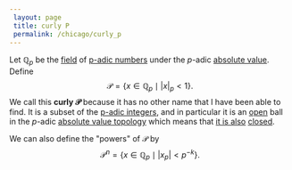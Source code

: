 ```yaml
---
 layout: page
 title: curly P
 permalink: /chicago/curly_p
---
```

Let $\mathbb Q_p$ be the [field](https://mathgloss.github.io/MathGloss/chicago/field) of [p-adic numbers](https://mathgloss.github.io/MathGloss/chicago/p-adic_field) under the $p$-adic [absolute value](https://mathgloss.github.io/MathGloss/chicago/absolute_value). Define
$$\mathcal P = \{x\in\mathbb Q_p\mid |x|_p< 1\}.$$ We call this **curly $\mathcal P$** because it has no other name that I have been able to find. It is a subset of the [p-adic integers](https://mathgloss.github.io/MathGloss/chicago/p-adic_integers), and in particular it is an [open](https://mathgloss.github.io/MathGloss/chicago/open) ball in the $p$-adic [absolute value topology](https://mathgloss.github.io/MathGloss/chicago/absolute_value_induces_a_topology) which means that [it is also](https://mathgloss.github.io/MathGloss/chicago/every_non-Archimedean_ball_is_clopen) [closed](https://mathgloss.github.io/MathGloss/chicago/closed).

We can also define the "powers" of $\mathcal P$ by $$\mathcal P^n = \{x\in\mathbb Q_p\mid |x_p|<p^{-k}\}.$$
